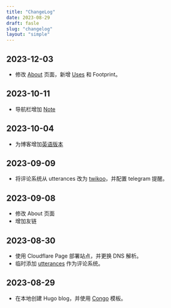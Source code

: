 ```yaml
---
title: "ChangeLog"
date: 2023-08-29
draft: fasle
slug: "changelog"
layout: "simple"
---
```


## 2023-12-03

- 修改 [About](https://justgoidea.com/about) 页面，新增 [Uses](https://justgoidea.com/uses) 和 Footprint。

## 2023-10-11

- 导航栏增加 [Note](https://note.justgoidea.eu.org)

## 2023-10-04

- 为博客增加[英语版本](https://en.justgoidea.com)

## 2023-09-09

- 将评论系统从 utterances 改为 [twikoo](https://twikoo.js.org/)，并配置 telegram 提醒。

## 2023-09-08

- 修改 About 页面
- 增加友链

## 2023-08-30

- 使用 Cloudflare Page 部署站点，并更换 DNS 解析。
- 临时添加 [utterances](https://utteranc.es/) 作为评论系统。

## 2023-08-29

- 在本地创建 Hugo blog，并使用 [Congo](https://jpanther.github.io/congo/) 模板。
